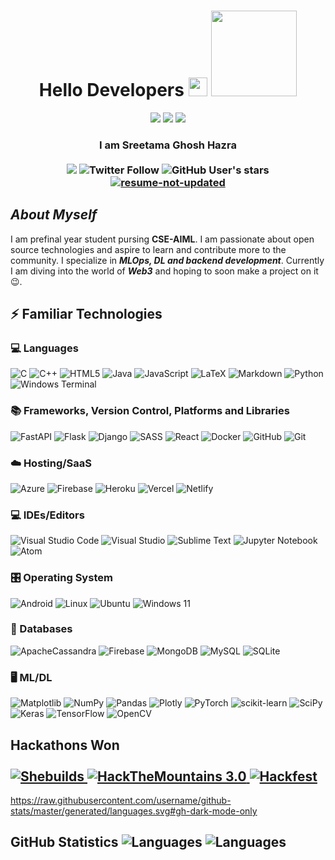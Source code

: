 <h1 align="center">
Hello Developers <img src="https://media.giphy.com/media/hvRJCLFzcasrR4ia7z/giphy.gif" width="30px">
<img height="137px" src='https://avataaars.io/?avatarStyle=Transparent&topType=LongHairNotTooLong&accessoriesType=Blank&hairColor=Black&facialHairType=Blank&clotheType=ShirtScoopNeck&clotheColor=PastelRed&eyeType=Happy&eyebrowType=UpDown&mouthType=Smile&skinColor=Light'
/>
</h1>
<p align="center">  
  <a href="https://twitter.com/HazraSreetama" target="_blank"><img src="https://img.shields.io/badge/Twitter-%231DA1F2.svg?style=for-the-badge&logo=Twitter&logoColor=white"></a>
  <a href="mailto:fool100abc@gmail.com" target="_blank"><img src="https://img.shields.io/badge/Gmail-D14836?style=for-the-badge&logo=gmail&logoColor=white"></a>
  <a href="https://www.linkedin.com/in/sreetama-profile/" target="_blank"><img src="https://img.shields.io/badge/linkedin-%230077B5.svg?style=for-the-badge&logo=linkedin&logoColor=white"></a>
  <!--https://ileriayo.github.io/markdown-badges-->
</p>


<h3 align= "center">
I am Sreetama Ghosh Hazra <br><br>
<img src="https://img.shields.io/github/followers/Sreetama2001?color=yellow&logo=github&style=for-the-badge">
<img alt="Twitter Follow" src="https://img.shields.io/twitter/follow/HazraSreetama?color=yellow&style=for-the-badge">
<img alt="GitHub User's stars" src="https://img.shields.io/github/stars/Sreetama2001?color=yellow&style=for-the-badge">
<a href="https://www.dropbox.com/s/8p3dpdfl6n4t55k/Sreetama%20ghosh%20hazra_resume.pdf?dl=0">
<img alt= "resume-not-updated" src="https://img.shields.io/badge/Resume-click-yellow?style=for-the-badge">
</a>
<!-- <img alt="GitHub User's stars" src="https://img.shields.io/badge/views-1000-yellow"> -->
<!-- ![GitHub followers](https://img.shields.io/github/followers/Sreetama2001?color=blue&logo=github&style=for-the-badge) -->
</h3>

<h2 align= "left">
<b><i>About Myself </b></i>
</h2> 
<p> I am prefinal year student pursing <b>CSE-AIML</b>. I am passionate about open source technologies and aspire to learn and contribute more to the community. I specialize in <b><i>MLOps, DL and backend development</b></i>. Currently I am diving into the world of <b><i>Web3</i></b> and hoping to soon make a project on it 😉. </p>

##  ⚡ Familiar Technologies
### 💻 Languages 
![C](https://img.shields.io/badge/c-%2300599C.svg?style=for-the-badge&logo=c&logoColor=white)
![C++](https://img.shields.io/badge/c++-%2300599C.svg?style=for-the-badge&logo=c%2B%2B&logoColor=white)
![HTML5](https://img.shields.io/badge/html5-%23E34F26.svg?style=for-the-badge&logo=html5&logoColor=white)
![Java](https://img.shields.io/badge/java-%23ED8B00.svg?style=for-the-badge&logo=java&logoColor=white)
![JavaScript](https://img.shields.io/badge/javascript-%23323330.svg?style=for-the-badge&logo=javascript&logoColor=%23F7DF1E)
![LaTeX](https://img.shields.io/badge/latex-%23008080.svg?style=for-the-badge&logo=latex&logoColor=white)
![Markdown](https://img.shields.io/badge/markdown-%23000000.svg?style=for-the-badge&logo=markdown&logoColor=white)
![Python](https://img.shields.io/badge/python-3670A0?style=for-the-badge&logo=python&logoColor=ffdd54)
![Windows Terminal](https://img.shields.io/badge/Windows%20Terminal-%234D4D4D.svg?style=for-the-badge&logo=windows-terminal&logoColor=white)

### 📚 Frameworks, Version Control, Platforms and Libraries
![FastAPI](https://img.shields.io/badge/FastAPI-005571?style=for-the-badge&logo=fastapi)
![Flask](https://img.shields.io/badge/flask-%23000.svg?style=for-the-badge&logo=flask&logoColor=white)
![Django](https://img.shields.io/badge/django-%23092E20.svg?style=for-the-badge&logo=django&logoColor=white)
![SASS](https://img.shields.io/badge/SASS-hotpink.svg?style=for-the-badge&logo=SASS&logoColor=white)
![React](https://img.shields.io/badge/react-%2320232a.svg?style=for-the-badge&logo=react&logoColor=%2361DAFB)
![Docker](https://img.shields.io/badge/docker-%230db7ed.svg?style=for-the-badge&logo=docker&logoColor=white)
![GitHub](https://img.shields.io/badge/github-%23121011.svg?style=for-the-badge&logo=github&logoColor=white)
![Git](https://img.shields.io/badge/git-%23F05033.svg?style=for-the-badge&logo=git&logoColor=white)

### ☁️ Hosting/SaaS
![Azure](https://img.shields.io/badge/azure-%230072C6.svg?style=for-the-badge&logo=microsoftazure&logoColor=white)
![Firebase](https://img.shields.io/badge/firebase-%23039BE5.svg?style=for-the-badge&logo=firebase)
![Heroku](https://img.shields.io/badge/heroku-%23430098.svg?style=for-the-badge&logo=heroku&logoColor=white)
![Vercel](https://img.shields.io/badge/vercel-%23000000.svg?style=for-the-badge&logo=vercel&logoColor=white)
![Netlify](https://img.shields.io/badge/netlify-%23000000.svg?style=for-the-badge&logo=netlify&logoColor=#00C7B7)

###  💻 IDEs/Editors
![Visual Studio Code](https://img.shields.io/badge/Visual%20Studio%20Code-0078d7.svg?style=for-the-badge&logo=visual-studio-code&logoColor=white)
![Visual Studio](https://img.shields.io/badge/Visual%20Studio-5C2D91.svg?style=for-the-badge&logo=visual-studio&logoColor=white)
![Sublime Text](https://img.shields.io/badge/sublime_text-%23575757.svg?style=for-the-badge&logo=sublime-text&logoColor=important)
![Jupyter Notebook](https://img.shields.io/badge/jupyter-%23FA0F00.svg?style=for-the-badge&logo=jupyter&logoColor=white)
![Atom](https://img.shields.io/badge/Atom-%2366595C.svg?style=for-the-badge&logo=atom&logoColor=white)

###  🎛️ Operating System
![Android](https://img.shields.io/badge/Android-3DDC84?style=for-the-badge&logo=android&logoColor=white)
![Linux](https://img.shields.io/badge/Linux-FCC624?style=for-the-badge&logo=linux&logoColor=black)
![Ubuntu](https://img.shields.io/badge/Ubuntu-E95420?style=for-the-badge&logo=ubuntu&logoColor=white)
![Windows 11](https://img.shields.io/badge/Windows%2011-%230079d5.svg?style=for-the-badge&logo=Windows%2011&logoColor=white)

### 💾 Databases
![ApacheCassandra](https://img.shields.io/badge/cassandra-%231287B1.svg?style=for-the-badge&logo=apache-cassandra&logoColor=white)
![Firebase](https://img.shields.io/badge/Firebase-039BE5?style=for-the-badge&logo=Firebase&logoColor=white)
![MongoDB](https://img.shields.io/badge/MongoDB-%234ea94b.svg?style=for-the-badge&logo=mongodb&logoColor=white)
![MySQL](https://img.shields.io/badge/mysql-%2300f.svg?style=for-the-badge&logo=mysql&logoColor=white)
![SQLite](https://img.shields.io/badge/sqlite-%2307405e.svg?style=for-the-badge&logo=sqlite&logoColor=white)

###  🖥️ ML/DL
![Matplotlib](https://img.shields.io/badge/Matplotlib-%23ffffff.svg?style=for-the-badge&logo=Matplotlib&logoColor=black)
![NumPy](https://img.shields.io/badge/numpy-%23013243.svg?style=for-the-badge&logo=numpy&logoColor=white)
![Pandas](https://img.shields.io/badge/pandas-%23150458.svg?style=for-the-badge&logo=pandas&logoColor=white)
![Plotly](https://img.shields.io/badge/Plotly-%233F4F75.svg?style=for-the-badge&logo=plotly&logoColor=white)
![PyTorch](https://img.shields.io/badge/PyTorch-%23EE4C2C.svg?style=for-the-badge&logo=PyTorch&logoColor=white)
![scikit-learn](https://img.shields.io/badge/scikit--learn-%23F7931E.svg?style=for-the-badge&logo=scikit-learn&logoColor=white)
![SciPy](https://img.shields.io/badge/SciPy-%230C55A5.svg?style=for-the-badge&logo=scipy&logoColor=%white)
![Keras](https://img.shields.io/badge/Keras-%23D00000.svg?style=for-the-badge&logo=Keras&logoColor=white)
![TensorFlow](https://img.shields.io/badge/TensorFlow-%23FF6F00.svg?style=for-the-badge&logo=TensorFlow&logoColor=white)
![OpenCV](https://img.shields.io/badge/opencv-%23white.svg?style=for-the-badge&logo=opencv&logoColor=white)
 
<!-- ## Hackathons Won 
![Shebuilds](https://img.shields.io/badge/SheBuilds-2nd-pink?style=for-the-badge&logo=appveyor)
![Hack the Mountains](https://img.shields.io/badge/HTM%203.0-3rd-orange?style=for-the-badge&logo=appveyor)
![HackFest](https://img.shields.io/badge/Hackfest-1st-yellow?style=for-the-badge&logo=appveyor) -->


<h2 align= "left">
 <b>Hackathons Won</b> <br><br>
  <a href ="">
 <img alt="Shebuilds" src ="https://img.shields.io/badge/SheBuilds-2nd-pink?style=for-the-badge&logo=appveyor">
  </a>
  <a href ="https://certificate.givemycertificate.com/c/de9f811a-84f5-41d0-b595-6e5cd884154f">
 <img alt="HackTheMountains 3.0" src ="https://img.shields.io/badge/HTM%203.0-3rd-orange?style=for-the-badge&logo=appveyor">
   </a>
  <a href="https://drive.google.com/file/d/1CGJm6ID_B96WXkXXGa30OaVXHStugCWp/view">
 <img alt="Hackfest" src ="https://img.shields.io/badge/Hackfest-1st-yellow?style=for-the-badge&logo=appveyor">
    </a>
</h2> 

<!-- <h2 align= "left">
 <b>Projects</b> <br><br>
  <a href ="">
 <img alt="Shebuilds" src ="https://img.shields.io/badge/SheBuilds-2nd-pink?style=for-the-badge&logo=appveyor">
  </a>
  <a href ="https://certificate.givemycertificate.com/c/de9f811a-84f5-41d0-b595-6e5cd884154f">
 <img alt="HackTheMountains 3.0" src ="https://img.shields.io/badge/HTM%203.0-3rd-orange?style=for-the-badge&logo=appveyor">
   </a>
  <a href="https://drive.google.com/file/d/1CGJm6ID_B96WXkXXGa30OaVXHStugCWp/view">
 <img alt="Hackfest" src ="https://img.shields.io/badge/Hackfest-1st-yellow?style=for-the-badge&logo=appveyor">
    </a>
</h2> -->
<!-- ![](https://raw.githubusercontent.com/username/github-stats/master/generated/overview.svg#gh-dark-mode-only)
![](https://raw.githubusercontent.com/username/github-stats/master/generated/overview.svg#gh-light-mode-only) -->
https://raw.githubusercontent.com/username/github-stats/master/generated/languages.svg#gh-dark-mode-only
<h2 align ="left">
 <b>GitHub Statistics</b>
 <img alt="Languages"src="https://raw.githubusercontent.com/Sreetama2001/github-stats/master/generated/overview.svg#gh-dark-mode-only">
  <img alt="Languages"src="https://raw.githubusercontent.com/Sreetama2001/github-stats/master/generated/languages.svg#gh-dark-mode-only">
</h2>

